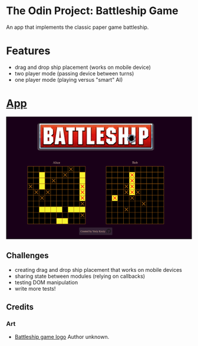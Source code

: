 # The Odin Project: Battleship Game

An app that implements the classic paper game battleship.

# Features

- drag and drop ship placement (works on mobile device)
- two player mode (passing device between turns)
- one player mode (playing versus "smart" AI)

# <a href="https://ykoziy.github.io/odin-battleship/" target="_blank">App</a>

<p align="center">
  <img src="https://raw.githubusercontent.com/ykoziy/odin-battleship/main/app_preview.png" width="900"/>
</p>

## Challenges

- creating drag and drop ship placement that works on mobile devices
- sharing state between modules (relying on callbacks)
- testing DOM manipulation
- write more tests!

## Credits

### Art

- <a href="https://www.pngwing.com/en/free-png-nzrax" target="_blank">Battleship game logo</a> Author unknown.
